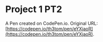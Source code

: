 # Project 1 PT2

A Pen created on CodePen.io. Original URL: [https://codepen.io/th3tom/pen/eYXjaoR](https://codepen.io/th3tom/pen/eYXjaoR).


